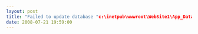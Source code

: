 ```yaml
---
layout: post
title: "Failed to update database "c:\inetpub\wwwroot\WebSite1\App_Data\ASPNETDB.MDF" because the database is read-only."的解决办法
date: 2008-07-21 19:59:00
---
```

